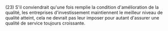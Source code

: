 (23) S'il conviendrait qu'une fois remplie la condition d'amélioration de la qualité, les entreprises d'investissement maintiennent le meilleur niveau de qualité atteint, cela ne devrait pas leur imposer pour autant d'assurer une qualité de service toujours croissante.